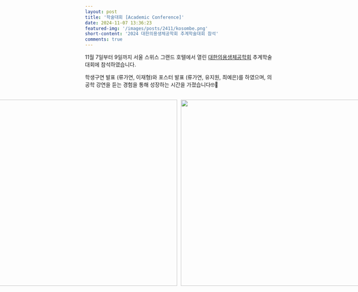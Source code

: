 ```yaml
---
layout: post
title: '학술대회 [Academic Conference]'
date: 2024-11-07 13:36:23
featured-img: '/images/posts/2411/kosombe.png'
short-content: '2024 대한의용생체공학회 추계학술대회 참석'
comments: true
---
```


11월 7일부터 9일까지 서울 스위스 그랜드 호텔에서 열린 [대한의용생체공학회](https://www.kosombe.or.kr/register/2024_fall/main.html) 추계학술대회에 참석하였습니다.

학생구연 발표 (류가연, 이재형)와 포스터 발표 (류가연, 유지원, 최예은)를 하였으며, 의공학 강연을 듣는 경험을 통해 성장하는 시간을 가졌습니다🤓📝

<br>

<div style="display: flex; justify-content: center;">
    <span class="image featured" style="margin-right: 10px;"><img src="{{ site.baseurl }}/images/posts/2411/단체사진(1).jpeg" alt="" style='height: 500px; object-fit: contain;'></span>
    <span class="image featured"><img src="{{ site.baseurl }}/images/posts/2411/단체사진(2).jpeg" alt="" style='height: 500px; object-fit: contain;'></span>
    
</div>
